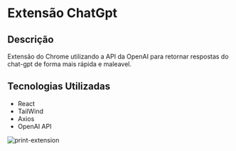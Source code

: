 # Extensão ChatGpt 

## Descrição

Extensão do Chrome utilizando a API da OpenAI para retornar respostas do chat-gpt de forma mais rápida e maleavel. 

## Tecnologias Utilizadas

- React
- TailWind
- Axios
- OpenAI API

![print-extension](https://user-images.githubusercontent.com/86110408/227823646-c3b37a6a-08b1-405f-af5b-48ac8d6e3d58.png)
